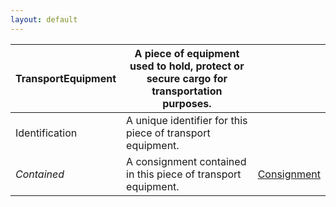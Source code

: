 ```yaml
---
layout: default
---
```

| **TransportEquipment** | A piece of equipment used to hold, protect or secure cargo for transportation purposes. | |
| -------- | --------- | -------- |
| Identification | A unique identifier for this piece of transport equipment. | |
| *Contained* | A consignment contained in this piece of transport equipment. | [Consignment](#consignment) |
